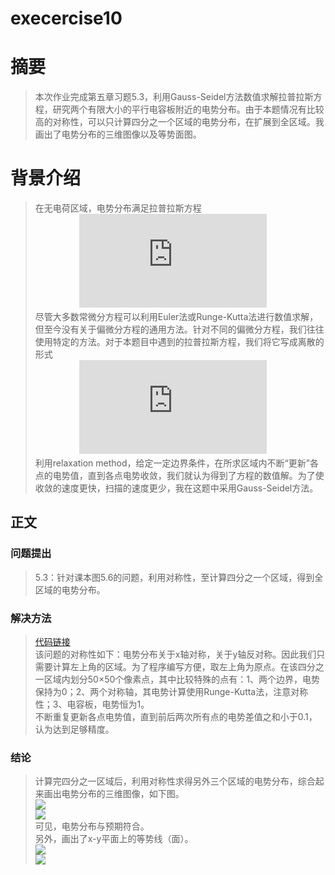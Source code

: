 # execercise10 


# 摘要  
> 本次作业完成第五章习题5.3，利用Gauss-Seidel方法数值求解拉普拉斯方程，研究两个有限大小的平行电容板附近的电势分布。由于本题情况有比较高的对称性，可以只计算四分之一个区域的电势分布，在扩展到全区域。我画出了电势分布的三维图像以及等势面图。  

# 背景介绍  
> 在无电荷区域，电势分布满足拉普拉斯方程  
　　　　　![](http://latex.codecogs.com/gif.latex?%5Cfrac%7B%5Cpartial%5E2%20V%7D%7B%5Cpartial%20x%5E2%7D&plus;%5Cfrac%7B%5Cpartial%5E2%20V%7D%7B%5Cpartial%20y%5E2%7D&plus;%5Cfrac%7B%5Cpartial%5E2%20V%7D%7B%5Cpartial%20z%5E2%7D%3D0)  
> 尽管大多数常微分方程可以利用Euler法或Runge-Kutta法进行数值求解，但至今没有关于偏微分方程的通用方法。针对不同的偏微分方程，我们往往使用特定的方法。对于本题目中遇到的拉普拉斯方程，我们将它写成离散的形式  
　　　　　![](http://latex.codecogs.com/gif.latex?V%28i%2Cj%2Ck%29%3D%5Cfrac%7B1%7D%7B6%7D%5BV%28i&plus;1%2Cj%2Ck%29&plus;V%28i-1%2Cj%2Ck%29&plus;V%28i%2Cj&plus;1%2Ck%29&plus;V%28i%2Cj-1%2Ck%29&plus;V%28i%2Cj%2Ck&plus;1%29&plus;V%28i%2Cj%2Ck-1%29%5D)  
> 利用relaxation method，给定一定边界条件，在所求区域内不断“更新”各点的电势值，直到各点电势收敛，我们就认为得到了方程的数值解。为了使收敛的速度更快，扫描的速度更少，我在这题中采用Gauss-Seidel方法。  

## 正文  

### 问题提出  
> 5.3：针对课本图5.6的问题，利用对称性，至计算四分之一个区域，得到全区域的电势分布。  

### 解决方法  
> [代码链接](https://raw.githubusercontent.com/mma2101/computationalphysics_N2013301510017/master/Chapter_5/homework13_5.3.py)    
> 该问题的对称性如下：电势分布关于x轴对称，关于y轴反对称。因此我们只需要计算左上角的区域。为了程序编写方便，取左上角为原点。在该四分之一区域内划分50×50个像素点，其中比较特殊的点有：1、两个边界，电势保持为0；2、两个对称轴，其电势计算使用Runge-Kutta法，注意对称性；3、电容板，电势恒为1。  
> 不断重复更新各点电势值，直到前后两次所有点的电势差值之和小于0.1，认为达到足够精度。  

### 结论  
> 计算完四分之一区域后，利用对称性求得另外三个区域的电势分布，综合起来画出电势分布的三维图像，如下图。  
![](https://raw.githubusercontent.com/mma2101/computationalphysics_N2013301510017/master/Chapter_5/2.png)  
![](https://raw.githubusercontent.com/mma2101/computationalphysics_N2013301510017/master/Chapter_5/3.png)  
> 可见，电势分布与预期符合。  
> 另外，画出了x-y平面上的等势线（面）。  
![](https://raw.githubusercontent.com/mma2101/computationalphysics_N2013301510017/master/Chapter_5/5.png)  
![](https://raw.githubusercontent.com/mma2101/computationalphysics_N2013301510017/master/Chapter_5/5.png)  
